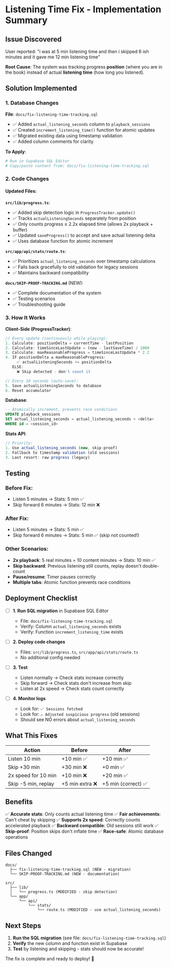 # Listening Time Fix - Implementation Summary

## Issue Discovered

User reported: "i was at 5 min listening time and then i skipped 6 ish minutes and it gave me 12 min listening time"

**Root Cause**: The system was tracking progress **position** (where you are in the book) instead of actual **listening time** (how long you listened).

## Solution Implemented

### 1. Database Changes

**File**: `docs/fix-listening-time-tracking.sql`

- ✅ Added `actual_listening_seconds` column to `playback_sessions`
- ✅ Created `increment_listening_time()` function for atomic updates
- ✅ Migrated existing data using timestamp validation
- ✅ Added column comments for clarity

**To Apply**:

```bash
# Run in Supabase SQL Editor
# Copy/paste content from: docs/fix-listening-time-tracking.sql
```

### 2. Code Changes

#### Updated Files:

**`src/lib/progress.ts`**:

- ✅ Added skip detection logic in `ProgressTracker.update()`
- ✅ Tracks `actualListeningSeconds` separately from position
- ✅ Only counts progress ≤ 2.2x elapsed time (allows 2x playback + buffer)
- ✅ Updated `saveProgress()` to accept and save actual listening delta
- ✅ Uses database function for atomic increment

**`src/app/api/stats/route.ts`**:

- ✅ Prioritizes `actual_listening_seconds` over timestamp calculations
- ✅ Falls back gracefully to old validation for legacy sessions
- ✅ Maintains backward compatibility

**`docs/SKIP-PROOF-TRACKING.md`** (NEW):

- ✅ Complete documentation of the system
- ✅ Testing scenarios
- ✅ Troubleshooting guide

### 3. How It Works

**Client-Side (ProgressTracker)**:

```typescript
// Every update (continuously while playing):
1. Calculate: positionDelta = currentTime - lastPosition
2. Calculate: timeSinceLastUpdate = (now - lastSaveTime) / 1000
3. Calculate: maxReasonableProgress = timeSinceLastUpdate * 2.2
4. IF positionDelta ≤ maxReasonableProgress:
     ✅ actualListeningSeconds += positionDelta
   ELSE:
     ❌ Skip detected - don't count it

// Every 10 seconds (auto-save):
5. Save actualListeningSeconds to database
6. Reset accumulator
```

**Database**:

```sql
-- Atomically increment, prevents race conditions
UPDATE playback_sessions
SET actual_listening_seconds = actual_listening_seconds + <delta>
WHERE id = <session_id>
```

**Stats API**:

```typescript
// Priority:
1. Use actual_listening_seconds (new, skip-proof)
2. Fallback to timestamp validation (old sessions)
3. Last resort: raw progress (legacy)
```

## Testing

### Before Fix:

- Listen 5 minutes → Stats: 5 min ✅
- Skip forward 6 minutes → Stats: 12 min ❌

### After Fix:

- Listen 5 minutes → Stats: 5 min ✅
- Skip forward 6 minutes → Stats: 5 min ✅ (skip not counted!)

### Other Scenarios:

- **2x playback**: 5 real minutes = 10 content minutes → Stats: 10 min ✅
- **Skip backward**: Previous listening still counts, replay doesn't double-count
- **Pause/resume**: Timer pauses correctly
- **Multiple tabs**: Atomic function prevents race conditions

## Deployment Checklist

- [ ] **1. Run SQL migration** in Supabase SQL Editor
  - File: `docs/fix-listening-time-tracking.sql`
  - Verify: Column `actual_listening_seconds` exists
  - Verify: Function `increment_listening_time` exists

- [ ] **2. Deploy code changes**
  - Files: `src/lib/progress.ts`, `src/app/api/stats/route.ts`
  - No additional config needed

- [ ] **3. Test**
  - Listen normally → Check stats increase correctly
  - Skip forward → Check stats don't increase from skip
  - Listen at 2x speed → Check stats count correctly

- [ ] **4. Monitor logs**
  - Look for: `✅ Sessions fetched`
  - Look for: `⚠️ Adjusted suspicious progress` (old sessions)
  - Should see NO errors about `actual_listening_seconds`

## What This Fixes

| Action              | Before          | After               |
| ------------------- | --------------- | ------------------- |
| Listen 10 min       | +10 min ✅      | +10 min ✅          |
| Skip +30 min        | +30 min ❌      | +0 min ✅           |
| 2x speed for 10 min | +10 min ❌      | +20 min ✅          |
| Skip -5 min, replay | +5 min extra ❌ | +5 min (correct) ✅ |

## Benefits

✅ **Accurate stats**: Only counts actual listening time
✅ **Fair achievements**: Can't cheat by skipping
✅ **Supports 2x speed**: Correctly counts accelerated playback
✅ **Backward compatible**: Old sessions still work
✅ **Skip-proof**: Position skips don't inflate time
✅ **Race-safe**: Atomic database operations

## Files Changed

```
docs/
  ├── fix-listening-time-tracking.sql (NEW - migration)
  └── SKIP-PROOF-TRACKING.md (NEW - documentation)

src/
  ├── lib/
  │   └── progress.ts (MODIFIED - skip detection)
  └── app/
      └── api/
          └── stats/
              └── route.ts (MODIFIED - use actual_listening_seconds)
```

## Next Steps

1. **Run the SQL migration** (see file: `docs/fix-listening-time-tracking.sql`)
2. **Verify** the new column and function exist in Supabase
3. **Test** by listening and skipping - stats should now be accurate!

The fix is complete and ready to deploy! 🎉
